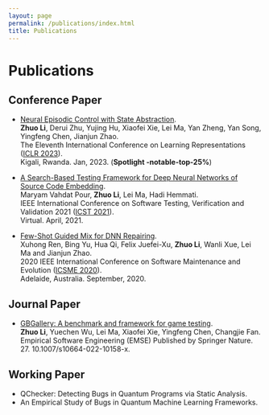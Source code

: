 ```yaml
---
layout: page
permalink: /publications/index.html
title: Publications
---
```


# Publications

## Conference Paper

- [Neural Episodic Control with State Abstraction](https://openreview.net/forum?id=C2fsSj3ZGiU&noteId=FXFpvxG6XsE).<br>**Zhuo Li**, Derui Zhu, Yujing Hu, Xiaofei Xie, Lei Ma, Yan Zheng, Yan Song, Yingfeng Chen, Jianjun Zhao.<br>The Eleventh International Conference on Learning Representations ([ICLR 2023](https://iclr.cc/Conferences/2023)).<br>Kigali, Rwanda. Jan, 2023. (**Spotlight -notable-top-25%**)

- [A Search-Based Testing Framework for Deep Neural Networks of Source Code Embedding](https://arxiv.org/pdf/2101.07910.pdf).<br>Maryam Vahdat Pour, **Zhuo Li**, Lei Ma, Hadi Hemmati.<br>IEEE International Conference on Software Testing, Verification and Validation 2021 ([ICST 2021](https://icst2021.icmc.usp.br/)).<br> Virtual. April, 2021.

- [ Few-Shot Guided Mix for DNN Repairing](https://ieeexplore.ieee.org/document/9240708).<br>Xuhong Ren, Bing Yu, Hua Qi, Felix Juefei-Xu, **Zhuo Li**, Wanli Xue, Lei Ma and Jianjun Zhao.<br>2020 IEEE International Conference on Software Maintenance and Evolution
 ([ICSME 2020](https://icsme2020.github.io/program/Accepted.html)).<br> Adelaide, Australia. September, 2020.

## Journal Paper

- [GBGallery: A benchmark and framework for game testing](https://ink.library.smu.edu.sg/sis_research/7196/).<br>**Zhuo Li**, Yuechen Wu, Lei Ma, Xiaofei Xie, Yingfeng Chen, Changjie Fan.<br>Empirical Software Engineering (EMSE) Published by Springer Nature.<br>27. 10.1007/s10664-022-10158-x. 

## Working Paper

- QChecker: Detecting Bugs in Quantum Programs via Static Analysis.
- An Empirical Study of Bugs in Quantum Machine Learning Frameworks.
